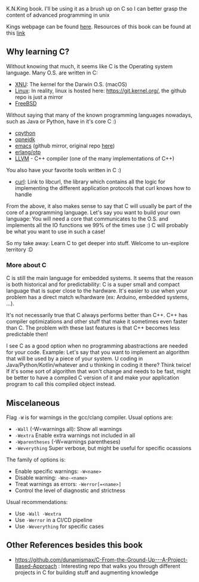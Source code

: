 K.N.King book. I'll be using it as a brush up on C so I can better grasp the content of advanced programming in unix

Kings webpage can be found [here](http://knking.com/). Resources of this book can be found at this [link](http://knking.com/books/c2/)

## Why learning C?

Without knowing that much, it seems like C is the Operating system language. Many O.S. are written in C:

- [XNU](https://github.com/apple-oss-distributions/xnu): The kernel for the Darwin O.S. (macOS)
- [Linux](https://github.com/torvalds/linux): In reality, linux is hosted here: https://git.kernel.org/, the github repo is just a mirror
- [FreeBSD](https://github.com/freebsd/freebsd-src)

Without saying that many of the known programming languages nowadays, such as Java or Python, have in it's core C :)

- [cpython](https://github.com/python/cpython)
- [opnejdk](https://github.com/freebsd)
- [emacs](https://github.com/emacs-mirror/emacs) (github mirror, original repo [here](https://cgit.git.savannah.gnu.org/cgit/emacs.git/))
- [erlang/otp](https://github.com/erlang/otp)
- [LLVM](https://github.com/llvm/llvm-project) - C++ compiler (one of the many implementations of C++)

You also have your favorite tools written in C :)

- [curl](https://github.com/curl/curl/tree/master/lib): Link to libcurl, the library which contains all the logic for implementing the 
different application protocols that curl knows how to handle

From the above, it also makes sense to say that C will usually be part of the core of a programming language. Let's say you want to build your 
own language: You will need a core that communicates to the O.S. and implements all the IO functions we 99% of the times use :) C will probably
be what you want to use in such a case!

So my take away: Learn C to get deeper into stuff. Welcome to un-explore territory :D


### More about C

C is still the main language for embedded systems. It seems that the reason is both historical and for predictability: C is a super small and
compact language that is super close to the hardware. It's easier to use when your problem has a direct match w/hardware (ex: Arduino, embedded
systems, ...). 

It's not necessarily true that C always performs better than C++. C++ has compiler optimizations and other stuff that make it sometimes even faster
than C. The problem with these last features is that C++ becomes less predictable then!

I see C as a good option when no programming abastractions are needed for your code. Example: Let's say that you want to implement an algorithm that
will be used by a piece of your system. U coding in Java/Python/Kotlin/whatever and u thinking in coding it there? Think twice! If it's some sort of
algorithm that won't change and needs to be fast, might be better to have a compiled C version of it and make your application program to call this 
compiled object instead.


## Miscelaneous

Flag `-W` is for warnings in the gcc/clang compiler. Usual options are:

- `-Wall` (-W=warnings all): Show all warnings
- `-Wextra` Enable extra warnings not included in all
- `-Wparentheses` (-W=warnings parentheses)
- `-Weverything` Super verbose, but might be useful for specific ocassions

The family of options is:

- Enable specific warnings: `-W<name>`
- Disable warning: `-Wno-<name>`
- Treat warnings as errors: `-Werror[=<name>]`
- Control the level of diagnostic and strictness

Usual recommendations:

- Use `-Wall -Wextra`
- Use `-Werror` in a CI/CD pipeline
- Use `-Weverything` for specific cases


## Other References besides this book

- https://github.com/dunamismax/C-From-the-Ground-Up---A-Project-Based-Approach : Interesting repo that walks you through different projects in C for building stuff and augmenting knowledge

